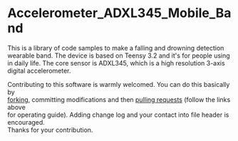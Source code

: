 # Accelerometer_ADXL345_Mobile_Band

This is a library of code samples to make a falling and drowning detection wearable band. The device is based on Teensy 3.2 and it's for people using in daily life. The core sensor is ADXL345, which is a high resolution 3-axis digital accelerometer. 

Contributing to this software is warmly welcomed. You can do this basically by<br>
[forking](https://help.github.com/articles/fork-a-repo), committing modifications and then [pulling requests](https://help.github.com/articles/using-pull-requests) (follow the links above<br>
for operating guide). Adding change log and your contact into file header is encouraged.<br>
Thanks for your contribution.
